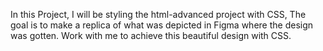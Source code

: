 In this Project, I will be styling the html-advanced project with CSS, The goal is to make a replica of what was depicted in Figma where the design was gotten. Work with me to  achieve this beautiful design with CSS.